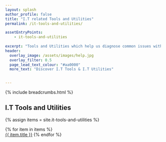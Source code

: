 ```yaml
---
layout: splash 
author_profile: false 
title: "I.T related Tools and Utilities"
permalink: /it-tools-and-utilities/

assetEntryPoints:
    - it-tools-and-utilities
    
excerpt: "Tools and Utilities which help us diagnose common issues with your I.T operations."
header:
  overlay_image: /assets/images/help.jpg
  overlay_filter: 0.5 
  page_lead_text_colour: "#aa0000"
  more_text: "Discover I.T Tools & I.T Utilities"

  
---
```


{% include breadcrumbs.html %}

## <i class="fas fa-cloud page-title-icon" aria-hidden="true"></i> I.T Tools and Utilities

{% assign items = site.it-tools-and-utilities %}
        
{% for item in items %}            
<a href="{{ item.url }}">{{ item.title }}</a>
{% endfor %}
